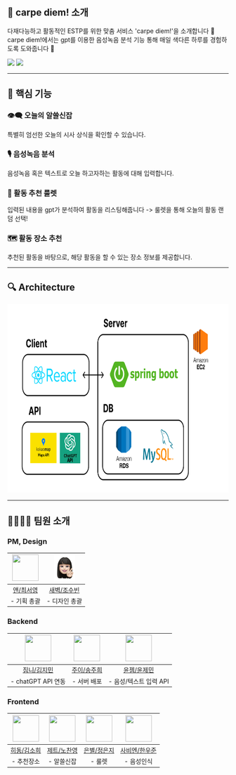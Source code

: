 ## 👋 carpe diem! 소개 

다재다능하고 활동적인 ESTP를 위한 맞춤 서비스 'carpe diem!'을 소개합니다 🙌 <br>
carpe diem!에서는 gpt를 이용한 음성녹음 분석 기능 통해 매일 색다른 하루를 경험하도록 도와줍니다 👼

<img src="https://img.shields.io/badge/React-41BADB?style=flat-square&logo=react&logoColor=white" /> <img src="https://img.shields.io/badge/spring boot-6db33f?style=flat-square&logo=springboot&logoColor=white" />

---

## 🎯 핵심 기능

### 👁️‍🗨️ 오늘의 알쓸신잡
특별히 엄선한 오늘의 시사 상식을 확인할 수 있습니다.

### 🎙️ 음성녹음 분석
음성녹음 혹은 텍스트로 오늘 하고자하는 활동에 대해 입력합니다.

### 🎡 활동 추천 룰렛
입력된 내용을 gpt가 분석하여 활동을 리스팅해줍니다 -> 룰렛을 통해 오늘의 활동 랜덤 선택!

### 🗺️ 활동 장소 추천
추천된 활동을 바탕으로, 해당 활동을 할 수 있는 장소 정보를 제공합니다.

---
## 🔍 Architecture
<img src="https://github.com/UMC-E-TEAM/.github/blob/main/architecture.png" width="764" height="430" >

---

## 👨‍👩‍👧‍👦 팀원 소개

### PM, Design
| <img src="https://avatars.githubusercontent.com/u/99470706?v=4" width="60" height="60"> | <img src="https://github.com/UMC-E-TEAM/.github/blob/main/%EC%83%88%EB%B2%BD.png" width="48" height="60"> |
|:---:|:---:|
| [앤/최서영](https://github.com/akaseoyoung) | [새벽/조수빈](https://exclusive-sunshine-694.notion.site/af6151a8dcbe49d982b3ac7dde8ebeb7?pvs=4) |
| - 기획 총괄 | - 디자인 총괄 |

### Backend
| <img src="https://avatars.githubusercontent.com/u/102315673?v=4" width="60" height="60"> | <img src="https://avatars.githubusercontent.com/u/80883709?v=4" width="60" height="60"> | <img src="https://avatars.githubusercontent.com/u/104496031?v=4" width="60" height="60"> |
|:---:|:---:|:---:|
| [짐니/김지민](https://github.com/zzimnii) | [주이/송주희](https://github.com/jhsong76) | [윤젬/윤제민](https://github.com/Yoon-Jemin) |
| - chatGPT API 연동 | - 서버 배포 | - 음성/텍스트 입력 API |

### Frontend
| <img src="https://avatars.githubusercontent.com/u/79906093?v=4" width="60" height="60"> | <img src="https://avatars.githubusercontent.com/u/137189866?v=4" width="60" height="60"> | <img src="https://avatars.githubusercontent.com/u/129590633?v=4" width="60" height="60"> | <img src="https://avatars.githubusercontent.com/u/49388937?v=4" width="60" height="60"> |
|:---:|:---:|:---:|:---:|
| [히동/김소희](https://github.com/sohee5143) | [제트/노찬영](https://github.com/shroqkf) | [은별/정은지](https://github.com/bianbbc87) | [사비엔/한우준](https://github.com/MrMirror21) |
| - 추천장소 | - 알쓸신잡 | - 룰렛 | - 음성인식 |
